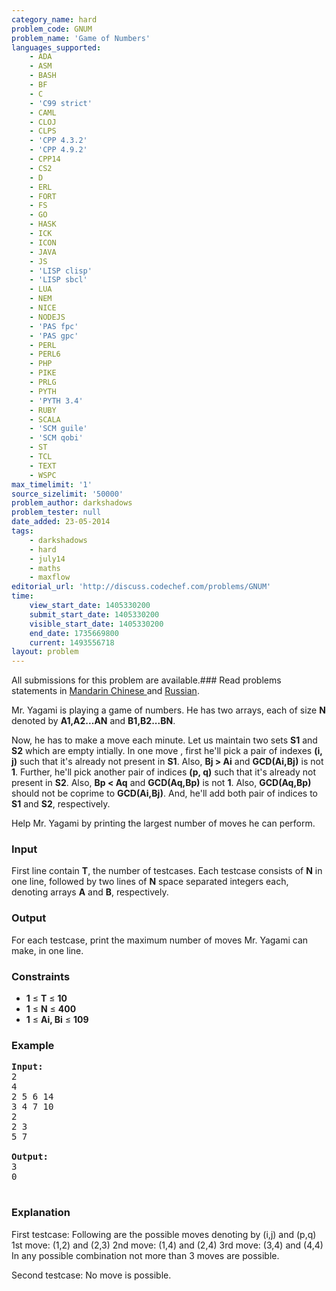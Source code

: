 ```yaml
---
category_name: hard
problem_code: GNUM
problem_name: 'Game of Numbers'
languages_supported:
    - ADA
    - ASM
    - BASH
    - BF
    - C
    - 'C99 strict'
    - CAML
    - CLOJ
    - CLPS
    - 'CPP 4.3.2'
    - 'CPP 4.9.2'
    - CPP14
    - CS2
    - D
    - ERL
    - FORT
    - FS
    - GO
    - HASK
    - ICK
    - ICON
    - JAVA
    - JS
    - 'LISP clisp'
    - 'LISP sbcl'
    - LUA
    - NEM
    - NICE
    - NODEJS
    - 'PAS fpc'
    - 'PAS gpc'
    - PERL
    - PERL6
    - PHP
    - PIKE
    - PRLG
    - PYTH
    - 'PYTH 3.4'
    - RUBY
    - SCALA
    - 'SCM guile'
    - 'SCM qobi'
    - ST
    - TCL
    - TEXT
    - WSPC
max_timelimit: '1'
source_sizelimit: '50000'
problem_author: darkshadows
problem_tester: null
date_added: 23-05-2014
tags:
    - darkshadows
    - hard
    - july14
    - maths
    - maxflow
editorial_url: 'http://discuss.codechef.com/problems/GNUM'
time:
    view_start_date: 1405330200
    submit_start_date: 1405330200
    visible_start_date: 1405330200
    end_date: 1735669800
    current: 1493556718
layout: problem
---
```

All submissions for this problem are available.###  Read problems statements in [Mandarin Chinese ](http://www.codechef.com/download/translated/JULY14/mandarin/GNUM1.pdf) and [Russian](http://www.codechef.com/download/translated/JULY14/russian/GNUM.pdf).

Mr. Yagami is playing a game of numbers. He has two arrays, each of size **N** denoted by **A1,A2...AN** and **B1,B2...BN**.

Now, he has to make a move each minute. Let us maintain two sets **S1** and **S2** which are empty intially. In one move , first he'll pick a pair of indexes **(i, j)** such that it's already not present in **S1**. Also, **Bj > Ai** and **GCD(Ai,Bj)** is not **1**. Further, he'll pick another pair of indices **(p, q)** such that it's already not present in **S2**. Also, **Bp < Aq** and **GCD(Aq,Bp)** is not **1**. Also, **GCD(Aq,Bp)** should not be coprime to **GCD(Ai,Bj)**. And, he'll add both pair of indices to **S1** and **S2**, respectively.

Help Mr. Yagami by printing the largest number of moves he can perform.

### Input

First line contain **T**, the number of testcases. Each testcase consists of **N** in one line, followed by two lines of **N** space separated integers each, denoting arrays **A** and **B**, respectively.

### Output

For each testcase, print the maximum number of moves Mr. Yagami can make, in one line.

### Constraints

- **1** ≤ **T** ≤ **10**
- **1** ≤ **N** ≤ **400**
- **1** ≤ **Ai, Bi** ≤ **109**

### Example

<pre><b>Input:</b>
2
4
2 5 6 14
3 4 7 10
2
2 3
5 7

<b>Output:</b>
3
0

</pre>
### Explanation

First testcase:
Following are the possible moves denoting by (i,j) and (p,q)
1st move: (1,2) and (2,3)
2nd move: (1,4) and (2,4)
3rd move: (3,4) and (4,4)
In any possible combination not more than 3 moves are possible.

Second testcase:
No move is possible.

